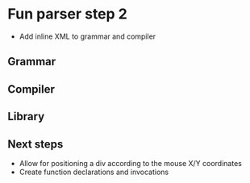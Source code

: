 Fun parser step 2
=================
* Add inline XML to grammar and compiler

Grammar
-------
    
Compiler
--------

Library
-------

Next steps
----------
 * Allow for positioning a div according to the mouse X/Y coordinates
 * Create function declarations and invocations
